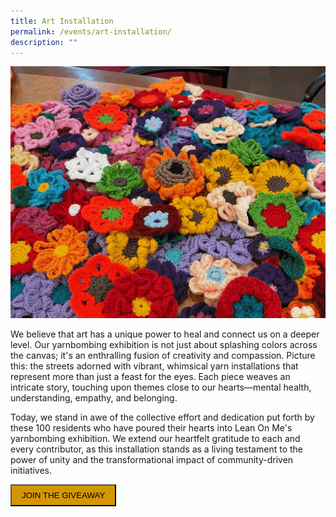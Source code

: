 ```yaml
---
title: Art Installation
permalink: /events/art-installation/
description: ""
---
```

![](/images/crochet%20photos.gif)

We believe that art has a unique power to heal and connect us on a deeper level. Our yarnbombing exhibition is not just about splashing colors across the canvas; it's an enthralling fusion of creativity and compassion. Picture this: the streets adorned with vibrant, whimsical yarn installations that represent more than just a feast for the eyes. Each piece weaves an intricate story, touching upon themes close to our hearts—mental health, understanding, empathy, and belonging.


Today, we stand in awe of the collective effort and dedication put forth by these 100 residents who have poured their hearts into Lean On Me's yarnbombing exhibition. We extend our heartfelt gratitude to each and every contributor, as this installation stands as a living testament to the power of unity and the transformational impact of community-driven initiatives.

<a style="color: #000000 !important; font-size: 1.25rem; text-transform: none;" href="http://go.gov.sg/leanonme-giveaway"><button style="background-color: #d39703; padding: 8px 16px">JOIN THE GIVEAWAY</button></a>
